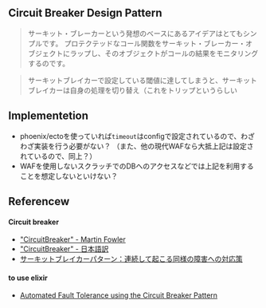 ## Circuit Breaker Design Pattern

> サーキット・ブレーカーという発想のベースにあるアイデアはとてもシンプルです。 プロテクテッドなコール関数をサーキット・ブレーカー・オブジェクトにラップし、そのオブジェクトがコールの結果をモニタリングするのです。

> サーキットブレイカーで設定している閾値に達してしまうと、サーキットブレイカーは自身の処理を切り替え（これをトリップというらしい

## Implementetion

- phoenix/ectoを使っていれば`timeout`はconfigで設定されているので、わざわざ実装を行う必要がない？
  （また、他の現代WAFなら大抵上記は設定されているので、同上？）
- WAFを使用しないスクラッチでのDBへのアクセスなどでは上記を利用することを想定しないといけない？

## Referencew

#### Circuit breaker
- ["CircuitBreaker" - Martin Fowler](https://martinfowler.com/bliki/CircuitBreaker.html)
- ["CircuitBreaker" - 日本語訳](https://github.com/sawanoboly/txt.sawanoboly.net/blob/master/contributes/circuit-breaker-pattern.md)
- [サーキットブレイカーパターン：連続して起こる同様の障害への対応策](http://nununu.hatenablog.jp/entry/2016/09/22/220000)

#### to use elixir
- [Automated Fault Tolerance using the Circuit Breaker Pattern](https://medium.com/teacherspayteachers/automated-fault-tolerance-using-the-circuit-breaker-pattern-3884f6e99133)
